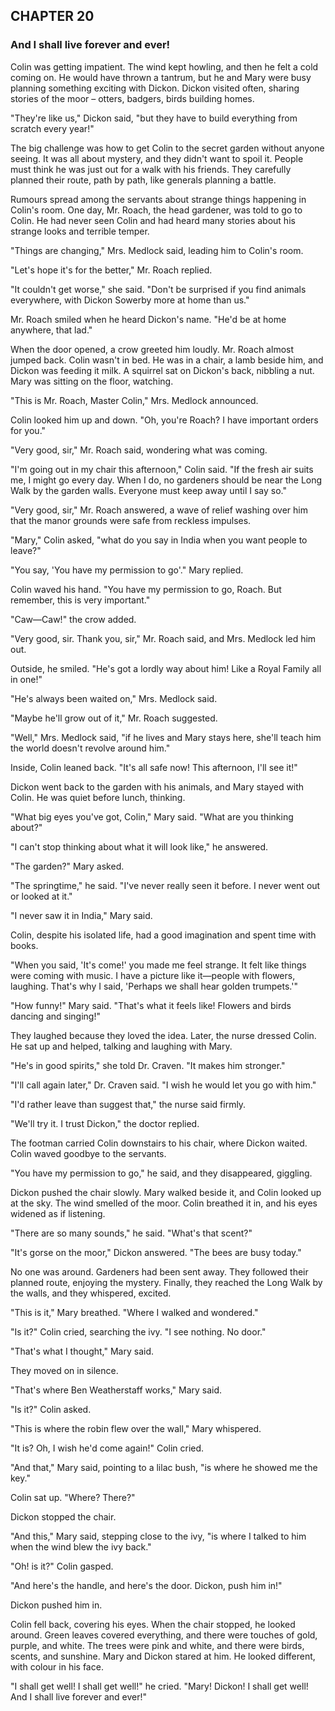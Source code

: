 ## CHAPTER 20
### And I shall live forever and ever!
Colin was getting impatient. The wind kept howling, and then he felt a cold coming on. He would have thrown a tantrum, but he and Mary were busy planning something exciting with Dickon. Dickon visited often, sharing stories of the moor – otters, badgers, birds building homes.

"They're like us," Dickon said, "but they have to build everything from scratch every year!"

The big challenge was how to get Colin to the secret garden without anyone seeing. It was all about mystery, and they didn't want to spoil it. People must think he was just out for a walk with his friends. They carefully planned their route, path by path, like generals planning a battle.

Rumours spread among the servants about strange things happening in Colin's room. One day, Mr. Roach, the head gardener, was told to go to Colin. He had never seen Colin and had heard many stories about his strange looks and terrible temper.

"Things are changing," Mrs. Medlock said, leading him to Colin's room.

"Let's hope it's for the better," Mr. Roach replied.

"It couldn't get worse," she said. "Don't be surprised if you find animals everywhere, with Dickon Sowerby more at home than us."

Mr. Roach smiled when he heard Dickon's name. "He'd be at home anywhere, that lad."

When the door opened, a crow greeted him loudly. Mr. Roach almost jumped back. Colin wasn't in bed. He was in a chair, a lamb beside him, and Dickon was feeding it milk. A squirrel sat on Dickon's back, nibbling a nut. Mary was sitting on the floor, watching.

"This is Mr. Roach, Master Colin," Mrs. Medlock announced.

Colin looked him up and down. "Oh, you're Roach? I have important orders for you."

"Very good, sir," Mr. Roach said, wondering what was coming.

"I'm going out in my chair this afternoon," Colin said. "If the fresh air suits me, I might go every day. When I do, no gardeners should be near the Long Walk by the garden walls. Everyone must keep away until I say so."

"Very good, sir," Mr. Roach answered, a wave of relief washing over him that the manor grounds were safe from reckless impulses.

"Mary," Colin asked, "what do you say in India when you want people to leave?"

"You say, 'You have my permission to go'." Mary replied.

Colin waved his hand. "You have my permission to go, Roach. But remember, this is very important."

"Caw—Caw!" the crow added.

"Very good, sir. Thank you, sir," Mr. Roach said, and Mrs. Medlock led him out.

Outside, he smiled. "He's got a lordly way about him! Like a Royal Family all in one!"

"He's always been waited on," Mrs. Medlock said.

"Maybe he'll grow out of it," Mr. Roach suggested.

"Well," Mrs. Medlock said, "if he lives and Mary stays here, she'll teach him the world doesn't revolve around him."

Inside, Colin leaned back. "It's all safe now! This afternoon, I'll see it!"

Dickon went back to the garden with his animals, and Mary stayed with Colin. He was quiet before lunch, thinking.

"What big eyes you've got, Colin," Mary said. "What are you thinking about?"

"I can't stop thinking about what it will look like," he answered.

"The garden?" Mary asked.

"The springtime," he said. "I've never really seen it before. I never went out or looked at it."

"I never saw it in India," Mary said.

Colin, despite his isolated life, had a good imagination and spent time with books.

"When you said, 'It's come!' you made me feel strange. It felt like things were coming with music. I have a picture like it—people with flowers, laughing. That's why I said, 'Perhaps we shall hear golden trumpets.'"

"How funny!" Mary said. "That's what it feels like! Flowers and birds dancing and singing!"

They laughed because they loved the idea. Later, the nurse dressed Colin. He sat up and helped, talking and laughing with Mary.

"He's in good spirits," she told Dr. Craven. "It makes him stronger."

"I'll call again later," Dr. Craven said. "I wish he would let you go with him."

"I'd rather leave than suggest that," the nurse said firmly.

"We'll try it. I trust Dickon," the doctor replied.

The footman carried Colin downstairs to his chair, where Dickon waited. Colin waved goodbye to the servants.

"You have my permission to go," he said, and they disappeared, giggling.

Dickon pushed the chair slowly. Mary walked beside it, and Colin looked up at the sky. The wind smelled of the moor. Colin breathed it in, and his eyes widened as if listening.

"There are so many sounds," he said. "What's that scent?"

"It's gorse on the moor," Dickon answered. "The bees are busy today."

No one was around. Gardeners had been sent away. They followed their planned route, enjoying the mystery. Finally, they reached the Long Walk by the walls, and they whispered, excited.

"This is it," Mary breathed. "Where I walked and wondered."

"Is it?" Colin cried, searching the ivy. "I see nothing. No door."

"That's what I thought," Mary said.

They moved on in silence.

"That's where Ben Weatherstaff works," Mary said.

"Is it?" Colin asked.

"This is where the robin flew over the wall," Mary whispered.

"It is? Oh, I wish he'd come again!" Colin cried.

"And that," Mary said, pointing to a lilac bush, "is where he showed me the key."

Colin sat up. "Where? There?"

Dickon stopped the chair.

"And this," Mary said, stepping close to the ivy, "is where I talked to him when the wind blew the ivy back."

"Oh! is it?" Colin gasped.

"And here's the handle, and here's the door. Dickon, push him in!"

Dickon pushed him in.

Colin fell back, covering his eyes. When the chair stopped, he looked around. Green leaves covered everything, and there were touches of gold, purple, and white. The trees were pink and white, and there were birds, scents, and sunshine. Mary and Dickon stared at him. He looked different, with colour in his face.

"I shall get well! I shall get well!" he cried. "Mary! Dickon! I shall get well! And I shall live forever and ever!"